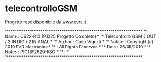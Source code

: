 # telecontrolloGSM

Progetto reso disponibile da www.evre.it

'****************************************************************
'*  Name    : C622-R12 (PJ025 Progetto Completo)                *
'*            Telecontrollo GSM 2 OUT / 2 IN DIG / 2 IN ANAL    *
'*  Author  : Carlo Vignati                                     *
'*  Notice  : Copyright (c) 2010 EVR electronics                *
'*          : All Rights Reserved                               *
'*  Date    : 26/05/2010                                        *
'*  Notes   : PIC18F2620-I/SO                                   *
'*          :                                                   *
'****************************************************************
